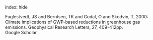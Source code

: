 index: hide

<div class="Citation">

  <div class="Citation-body">
    <div class="Citation-text">Fuglestvedt, JS and Berntsen, TK and Godal, O and Skodvin, T, 2000: Climate implications of GWP-based reductions in greenhouse gas emissions. <span class="Article-journal">Geophysical Research Letters, </span><span class="Article-volume">27, </span>409-412pp.</div>
    <div class="Citation-links">
      <div class="CitationLink" data-href="https://scholar.google.com/scholar?q=Climate+implications+of+GWP-based+reductions+in+greenhouse+gas+emissions">
        <div class="CitationLink-icon CitationLink-Scholar"></div>
        <div class="CitationLink-text">Google Scholar</div>
      </div>
    </div>
  </div>
</div>


<div class="Citation-copy">

</div>
